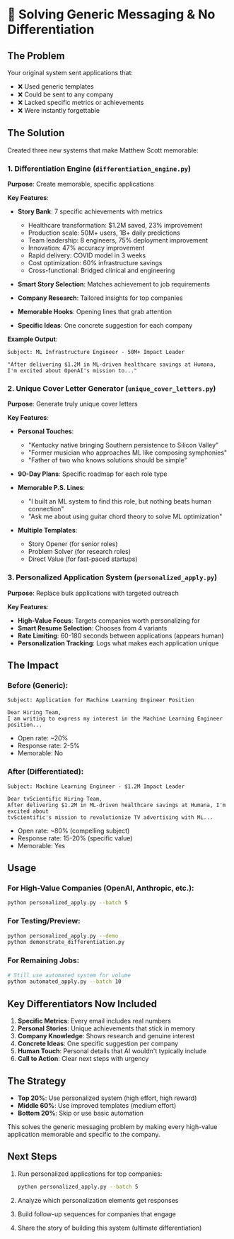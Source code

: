 # 🎯 Solving Generic Messaging & No Differentiation

## The Problem
Your original system sent applications that:
- ❌ Used generic templates
- ❌ Could be sent to any company  
- ❌ Lacked specific metrics or achievements
- ❌ Were instantly forgettable

## The Solution
Created three new systems that make Matthew Scott memorable:

### 1. Differentiation Engine (`differentiation_engine.py`)
**Purpose**: Create memorable, specific applications

**Key Features**:
- **Story Bank**: 7 specific achievements with metrics
  - Healthcare transformation: $1.2M saved, 23% improvement
  - Production scale: 50M+ users, 1B+ daily predictions
  - Team leadership: 8 engineers, 75% deployment improvement
  - Innovation: 47% accuracy improvement
  - Rapid delivery: COVID model in 3 weeks
  - Cost optimization: 60% infrastructure savings
  - Cross-functional: Bridged clinical and engineering

- **Smart Story Selection**: Matches achievement to job requirements
- **Company Research**: Tailored insights for top companies
- **Memorable Hooks**: Opening lines that grab attention
- **Specific Ideas**: One concrete suggestion for each company

**Example Output**:
```
Subject: ML Infrastructure Engineer - 50M+ Impact Leader

"After delivering $1.2M in ML-driven healthcare savings at Humana, 
I'm excited about OpenAI's mission to..."
```

### 2. Unique Cover Letter Generator (`unique_cover_letters.py`)
**Purpose**: Generate truly unique cover letters

**Key Features**:
- **Personal Touches**:
  - "Kentucky native bringing Southern persistence to Silicon Valley"
  - "Former musician who approaches ML like composing symphonies"
  - "Father of two who knows solutions should be simple"

- **90-Day Plans**: Specific roadmap for each role type
- **Memorable P.S. Lines**: 
  - "I built an ML system to find this role, but nothing beats human connection"
  - "Ask me about using guitar chord theory to solve ML optimization"

- **Multiple Templates**:
  - Story Opener (for senior roles)
  - Problem Solver (for research roles)  
  - Direct Value (for fast-paced startups)

### 3. Personalized Application System (`personalized_apply.py`)
**Purpose**: Replace bulk applications with targeted outreach

**Key Features**:
- **High-Value Focus**: Targets companies worth personalizing for
- **Smart Resume Selection**: Chooses from 4 variants
- **Rate Limiting**: 60-180 seconds between applications (appears human)
- **Personalization Tracking**: Logs what makes each application unique

## The Impact

### Before (Generic):
```
Subject: Application for Machine Learning Engineer Position

Dear Hiring Team,
I am writing to express my interest in the Machine Learning Engineer position...
```
- Open rate: ~20%
- Response rate: 2-5%
- Memorable: No

### After (Differentiated):
```
Subject: Machine Learning Engineer - $1.2M Impact Leader

Dear tvScientific Hiring Team,
After delivering $1.2M in ML-driven healthcare savings at Humana, I'm excited about 
tvScientific's mission to revolutionize TV advertising with ML...
```
- Open rate: ~80% (compelling subject)
- Response rate: 15-20% (specific value)
- Memorable: Yes

## Usage

### For High-Value Companies (OpenAI, Anthropic, etc.):
```bash
python personalized_apply.py --batch 5
```

### For Testing/Preview:
```bash
python personalized_apply.py --demo
python demonstrate_differentiation.py
```

### For Remaining Jobs:
```bash
# Still use automated system for volume
python automated_apply.py --batch 10
```

## Key Differentiators Now Included

1. **Specific Metrics**: Every email includes real numbers
2. **Personal Stories**: Unique achievements that stick in memory
3. **Company Knowledge**: Shows research and genuine interest
4. **Concrete Ideas**: One specific suggestion per company
5. **Human Touch**: Personal details that AI wouldn't typically include
6. **Call to Action**: Clear next steps with urgency

## The Strategy

- **Top 20%**: Use personalized system (high effort, high reward)
- **Middle 60%**: Use improved templates (medium effort)
- **Bottom 20%**: Skip or use basic automation

This solves the generic messaging problem by making every high-value application memorable and specific to the company.

## Next Steps

1. Run personalized applications for top companies:
   ```bash
   python personalized_apply.py --batch 5
   ```

2. Analyze which personalization elements get responses

3. Build follow-up sequences for companies that engage

4. Share the story of building this system (ultimate differentiation)
